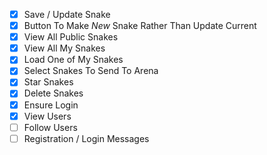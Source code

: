 
 - [x] Save / Update Snake
 - [x] Button To Make *New* Snake Rather Than Update Current
 - [x] View All Public Snakes
 - [x] View All My Snakes
 - [x] Load One of My Snakes
 - [x] Select Snakes To Send To Arena
 - [x] Star Snakes
 - [x] Delete Snakes
 - [x] Ensure Login
 - [x] View Users
 - [ ] Follow Users
 - [ ] Registration / Login Messages
